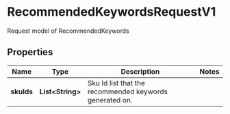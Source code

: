 

# RecommendedKeywordsRequestV1

Request model of RecommendedKeywords

## Properties

| Name | Type | Description | Notes |
|------------ | ------------- | ------------- | -------------|
|**skuIds** | **List&lt;String&gt;** | Sku Id list that the recommended keywords generated on. |  |



